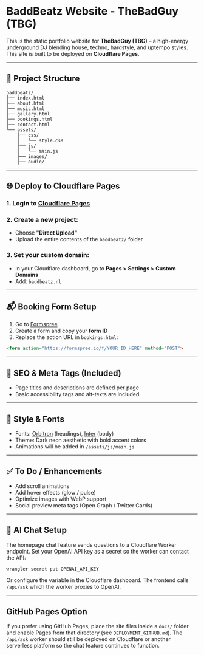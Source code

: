 # BaddBeatz Website - TheBadGuy (TBG)

This is the static portfolio website for **TheBadGuy (TBG)** – a high-energy underground DJ blending house, techno, hardstyle, and uptempo styles. This site is built to be deployed on **Cloudflare Pages**.

---

## 🚀 Project Structure

```
baddbeatz/
├── index.html
├── about.html
├── music.html
├── gallery.html
├── bookings.html
├── contact.html
└── assets/
    ├── css/
    │   └── style.css
    ├── js/
    │   └── main.js
    ├── images/
    ├── audio/
```

---

## 🌐 Deploy to Cloudflare Pages

### 1. Login to [Cloudflare Pages](https://pages.cloudflare.com/)
### 2. Create a new project:
- Choose **"Direct Upload"**
- Upload the entire contents of the `baddbeatz/` folder

### 3. Set your custom domain:
- In your Cloudflare dashboard, go to **Pages > Settings > Custom Domains**
- Add: `baddbeatz.nl`

---

## 📬 Booking Form Setup

1. Go to [Formspree](https://formspree.io)
2. Create a form and copy your **form ID**
3. Replace the action URL in `bookings.html`:

```html
<form action="https://formspree.io/f/YOUR_ID_HERE" method="POST">
```

---

## 🎯 SEO & Meta Tags (Included)

- Page titles and descriptions are defined per page
- Basic accessibility tags and alt-texts are included

---

## 🎨 Style & Fonts

- Fonts: [Orbitron](https://fonts.google.com/specimen/Orbitron) (headings), [Inter](https://fonts.google.com/specimen/Inter) (body)
- Theme: Dark neon aesthetic with bold accent colors
- Animations will be added in `/assets/js/main.js`

---

## ✅ To Do / Enhancements

- Add scroll animations
- Add hover effects (glow / pulse)
- Optimize images with WebP support
- Social preview meta tags (Open Graph / Twitter Cards)

---


## 🤖 AI Chat Setup

The homepage chat feature sends questions to a Cloudflare Worker endpoint.
Set your OpenAI API key as a secret so the worker can contact the API:

```bash
wrangler secret put OPENAI_API_KEY
```

Or configure the variable in the Cloudflare dashboard. The frontend calls
`/api/ask` which the worker proxies to OpenAI.



---

## GitHub Pages Option

If you prefer using GitHub Pages, place the site files inside a `docs/` folder and enable Pages from that directory (see `DEPLOYMENT_GITHUB.md`). The `/api/ask` worker should still be deployed on Cloudflare or another serverless platform so the chat feature continues to function.

